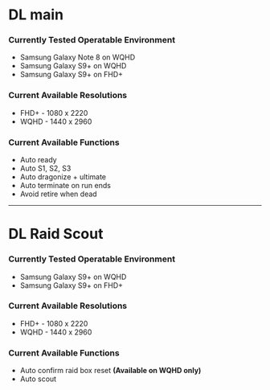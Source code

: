 # DL main
### Currently Tested Operatable Environment
- Samsung Galaxy Note 8 on WQHD
- Samsung Galaxy S9+ on WQHD
- Samsung Galaxy S9+ on FHD+

### Current Available Resolutions
- FHD+ - 1080 x 2220
- WQHD - 1440 x 2960

### Current Available Functions
- Auto ready
- Auto S1, S2, S3
- Auto dragonize + ultimate
- Auto terminate on run ends
- Avoid retire when dead
----
# DL Raid Scout
### Currently Tested Operatable Environment
- Samsung Galaxy S9+ on WQHD
- Samsung Galaxy S9+ on FHD+

### Current Available Resolutions
- FHD+ - 1080 x 2220
- WQHD - 1440 x 2960

### Current Available Functions
- Auto confirm raid box reset **(Available on WQHD only)**
- Auto scout
